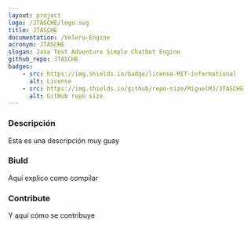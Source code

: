 ```yaml
---
layout: project
logo: /JTASCHE/logo.svg
title: JTASCHE
documentation: /Velero-Engine
acronym: JTASCHE
slogan: Java Text Adventure Simple Chatbot Engine
github_repo: JTASCHE
badges:
    - src: https://img.shields.io/badge/license-MIT-informational
      alt: License
    - src: https://img.shields.io/github/repo-size/MiguelMJ/JTASCHE
      alt: GitHub repo size
---
```

### Descripción
Esta es una descripción muy guay

### Biuld
Aquí explico como compilar

### Contribute
Y aquí cómo se contribuye
